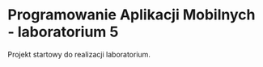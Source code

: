 Programowanie Aplikacji Mobilnych - laboratorium 5
==================================================

Projekt startowy do realizacji laboratorium.